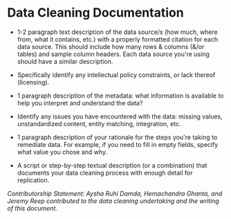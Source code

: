 # Data Cleaning Documentation

* 1-2 paragraph text description of the data source/s (how much, where from, what it contains, etc.) with a properly formatted citation for each data source. This should include how many rows & columns (&/or tables) and sample column headers. Each data source you're using should have a similar description.

* Specifically identify any intellectual policy constraints, or lack thereof (licensing).

* 1 paragraph description of the metadata: what information is available to help you interpret and understand the data?

* Identify any issues you have encountered with the data: missing values, unstandardized content, entity matching, integration, etc.

* 1 paragraph description of your rationale for the steps you're taking to remediate data. For example, if you need to fill in empty fields, specify what value you chose and why.

* A script or step-by-step textual description (or a combination) that documents your data cleaning process with enough detail for replication.

_Contributorship Statement: Aysha Ruhi Damda, Hemachandra Ghanta, and Jeremy Reep contributed to the data cleaning undertaking and the writing of this document._
